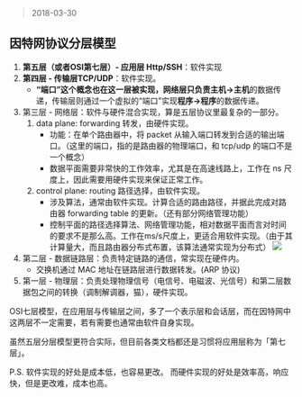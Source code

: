 > 2018-03-30

## 因特网协议分层模型

1. **第五层（或者OSI第七层）- 应用层 Http/SSH**：软件实现
1. **第四层 - 传输层TCP/UDP**：软件实现。
   - **“端口”**这个概念也在这一层被实现，网络层只负责**主机->主机**的数据传递，传输层则通过一个虚拟的“端口”实现**程序->程序**的数据传递。
1. 第三层 - 网络层：软件与硬件混合实现，算是五层协议里最复杂的一部分。
   1. data plane: forwarding 转发，由硬件实现。
      - 功能：在单个路由器中，将 packet 从输入端口转发到合适的输出端口。（这里的端口，指的是路由器的物理端口，和 tcp/udp 的端口不是一个概念）
      - 数据平面需要非常快的工作效率，尤其是在高速线路上，工作在 ns 尺度上，因此需要用硬件实现来保证正常工作。
   1. control plane: routing 路径选择，由软件实现。
      - 涉及算法，通常由软件实现。计算合适的路由路径，并据此完成对路由器 forwarding
        table 的更新。（还有部分网络管理功能）
      - 控制平面的路径选择算法、网络管理功能，相对数据平面而言对时间的要求不是那么高。工作在ms/s尺度上，更适合用软件实现。（由于其计算量大，而且路由器分布式布置，该算法通常实现为分布式）
        ![](https://img2018.cnblogs.com/blog/968138/201901/968138-20190122223404996-1997017084.png)
1. 第二层 - 数据链路层：负责特定链路的通信，常实现在硬件内。
   - 交换机通过 MAC 地址在链路层进行数据转发。(ARP 协议)
1. 第一层 - 物理层：负责处理物理信号（电信号、电磁波、光信号）和第二层数据包之间的转换（调制解调器，猫），硬件实现。

OSI七层模型，在应用层与传输层之间，多了一个表示层和会话层，而在因特网中这两层不一定需要，若有需要也通常由软件自身实现。

虽然五层分层模型更符合实际，但目前各类文档都还是习惯将应用层称为「第七层」。

P.S. 软件实现的好处是成本低，也容易更改。 而硬件实现的好处是效率高，响应快，但是更改难，成本也高。
